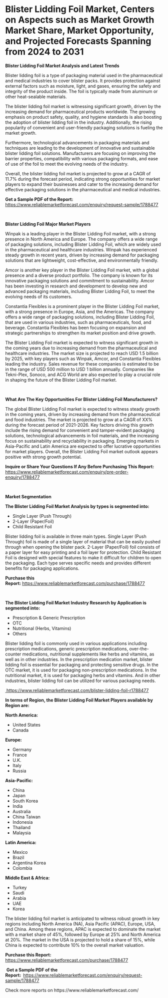 <p><h1>Blister Lidding Foil Market, Centers on Aspects such as Market Growth Market Share, Market Opportunity, and Projected Forecasts Spanning from 2024 to 2031</h1></p><p><strong>Blister Lidding Foil Market Analysis and Latest Trends</strong></p>
<p><p>Blister lidding foil is a type of packaging material used in the pharmaceutical and medical industries to cover blister packs. It provides protection against external factors such as moisture, light, and gases, ensuring the safety and integrity of the product inside. The foil is typically made from aluminum or other heat-sealable materials.</p><p>The blister lidding foil market is witnessing significant growth, driven by the increasing demand for pharmaceutical products worldwide. The growing emphasis on product safety, quality, and hygiene standards is also boosting the adoption of blister lidding foil in the industry. Additionally, the rising popularity of convenient and user-friendly packaging solutions is fueling the market growth.</p><p>Furthermore, technological advancements in packaging materials and techniques are leading to the development of innovative and sustainable blister lidding foil solutions. Manufacturers are focusing on improving the barrier properties, compatibility with various packaging formats, and ease of use of the foil to meet the evolving needs of the industry.</p><p>Overall, the blister lidding foil market is projected to grow at a CAGR of 11.7% during the forecast period, indicating strong opportunities for market players to expand their businesses and cater to the increasing demand for effective packaging solutions in the pharmaceutical and medical industries.</p></p>
<p><strong>Get a Sample PDF of the Report:&nbsp;</strong> <a href="https://www.reliablemarketforecast.com/enquiry/request-sample/1788477">https://www.reliablemarketforecast.com/enquiry/request-sample/1788477</a></p>
<p>&nbsp;</p>
<p><strong>Blister Lidding Foil Major Market Players</strong></p>
<p><p>Winpak is a leading player in the Blister Lidding Foil market, with a strong presence in North America and Europe. The company offers a wide range of packaging solutions, including Blister Lidding Foil, which are widely used in the pharmaceutical and healthcare industries. Winpak has experienced steady growth in recent years, driven by increasing demand for packaging solutions that are lightweight, cost-effective, and environmentally friendly.</p><p>Amcor is another key player in the Blister Lidding Foil market, with a global presence and a diverse product portfolio. The company is known for its innovative packaging solutions and commitment to sustainability. Amcor has been investing in research and development to develop new and advanced packaging materials, including Blister Lidding Foil, to meet the evolving needs of its customers.</p><p>Constantia Flexibles is a prominent player in the Blister Lidding Foil market, with a strong presence in Europe, Asia, and the Americas. The company offers a wide range of packaging solutions, including Blister Lidding Foil, that are used in various industries, such as pharmaceuticals, food, and beverage. Constantia Flexibles has been focusing on expansion and strategic partnerships to strengthen its market position and drive growth.</p><p>The Blister Lidding Foil market is expected to witness significant growth in the coming years due to increasing demand from the pharmaceutical and healthcare industries. The market size is projected to reach USD 1.5 billion by 2025, with key players such as Winpak, Amcor, and Constantia Flexibles leading the industry. Sales revenue for these companies is estimated to be in the range of USD 500 million to USD 1 billion annually. Companies like Tekni-Plex, Sonoco, and ACG World are also expected to play a crucial role in shaping the future of the Blister Lidding Foil market.</p></p>
<p>&nbsp;</p>
<p><strong>What Are The Key Opportunities For Blister Lidding Foil Manufacturers?</strong></p>
<p><p>The global Blister Lidding Foil market is expected to witness steady growth in the coming years, driven by increasing demand from the pharmaceutical and food industries. The market is projected to grow at a CAGR of XX% during the forecast period of 2021-2026. Key factors driving this growth include the rising demand for convenient and tamper-evident packaging solutions, technological advancements in foil materials, and the increasing focus on sustainability and recyclability in packaging. Emerging markets in Asia-Pacific and Latin America are expected to offer lucrative opportunities for market players. Overall, the Blister Lidding Foil market outlook appears positive with strong growth potential.</p></p>
<p><strong>Inquire or Share Your Questions If Any Before Purchasing This Report:</strong> <a href="https://www.reliablemarketforecast.com/enquiry/pre-order-enquiry/1788477">https://www.reliablemarketforecast.com/enquiry/pre-order-enquiry/1788477</a></p>
<p>&nbsp;</p>
<p><strong>Market Segmentation</strong></p>
<p><strong>The Blister Lidding Foil Market Analysis by types is segmented into:</strong></p>
<p><ul><li>Single Layer (Push Through)</li><li>2-Layer (Paper/Foil)</li><li>Child Resistant Foil</li></ul></p>
<p><p>Blister lidding foil is available in three main types. Single Layer (Push Through) foil is made of a single layer of material that can be easily pushed through when opening the blister pack. 2-Layer (Paper/Foil) foil consists of a paper layer for easy printing and a foil layer for protection. Child Resistant Foil is designed with special features to make it difficult for children to open the packaging. Each type serves specific needs and provides different benefits for packaging applications.</p></p>
<p><strong>Purchase this Report:&nbsp;</strong><a href="https://www.reliablemarketforecast.com/purchase/1788477">https://www.reliablemarketforecast.com/purchase/1788477</a></p>
<p>&nbsp;</p>
<p><strong>The Blister Lidding Foil Market Industry Research by Application is segmented into:</strong></p>
<p><ul><li>Prescription & Generic Prescription</li><li>OTC</li><li>Nutritional (Herbs, Vitamins)</li><li>Others</li></ul></p>
<p><p>Blister lidding foil is commonly used in various applications including prescription medications, generic prescription medications, over-the-counter medications, nutritional supplements like herbs and vitamins, as well as in other industries. In the prescription medication market, blister lidding foil is essential for packaging and protecting sensitive drugs. In the OTC market, it is used for packaging non-prescription medications. In the nutritional market, it is used for packaging herbs and vitamins. And in other industries, blister lidding foil can be utilized for various packaging needs.</p></p>
<p><a href="https://www.reliablemarketforecast.com/blister-lidding-foil-r1788477">&nbsp;https://www.reliablemarketforecast.com/blister-lidding-foil-r1788477</a></p>
<p><strong>In terms of Region, the Blister Lidding Foil Market Players available by Region are:</strong></p>
<p>
    <p> <strong> North America: </strong>
        <ul>
            <li>United States</li>
            <li>Canada</li>
        </ul>
        </p> 
    <p> <strong> Europe: </strong>
        <ul>
            <li>Germany</li>
            <li>France</li>
            <li>U.K.</li>
            <li>Italy</li>
            <li>Russia</li>
        </ul>
        </p> 
    <p> <strong> Asia-Pacific: </strong>
        <ul>
            <li>China</li>
            <li>Japan</li>
            <li>South Korea</li>
            <li>India</li>
            <li>Australia</li>
            <li>China Taiwan</li>
            <li>Indonesia</li>
            <li>Thailand</li>
            <li>Malaysia</li>
        </ul>
        </p> 
    <p> <strong> Latin America: </strong>
        <ul>
            <li>Mexico</li>
            <li>Brazil</li>
            <li>Argentina Korea</li>
            <li>Colombia</li>
        </ul>
        </p> 
    <p> <strong> Middle East & Africa: </strong>
        <ul>
            <li>Turkey</li>
            <li>Saudi</li>
            <li>Arabia</li>
            <li>UAE</li>
            <li>Korea</li>
        </ul>
    </p>
    </p>
<p><p>The blister lidding foil market is anticipated to witness robust growth in key regions including North America (NA), Asia Pacific (APAC), Europe, USA, and China. Among these regions, APAC is expected to dominate the market with a market share of 45%, followed by Europe at 25% and North America at 20%. The market in the USA is projected to hold a share of 15%, while China is expected to contribute 10% to the overall market valuation.</p></p>
<p><strong>Purchase this Report: </strong><a href="https://www.reliablemarketforecast.com/purchase/1788477">https://www.reliablemarketforecast.com/purchase/1788477</a></p>
<p>&nbsp;<strong>Get a Sample PDF of the Report:&nbsp;&nbsp;</strong><a href="https://www.reliablemarketforecast.com/enquiry/request-sample/1788477">https://www.reliablemarketforecast.com/enquiry/request-sample/1788477</a></p>
<p><strong></strong></p>
<p>Check more reports on https://www.reliablemarketforecast.com/</p>